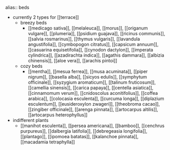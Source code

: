 alias:: beds

- currently 2 types for [[terrace]]
	- breezy beds
		- [[medicago sativa]], [[melaleuca]], [[morus]], [[origanum vulgare]], [[plumeria]], [[psidium guajava]], [[ricinus communis]], [[salvia rosmarinus]], [[thymus vulgaris]], [[lavandula angustifolia]], [[cymbopogon citratus]], [[capsicum annuum]], [[casuarina equisetifolia]], [[cynodon dactylon]], [[imperata cylindrica]], [[azadirachta indica]], [[agathis dammara]], [[albizia chinensis]], [[aloe vera]], [[arachis pintoi]]
	- cozy beds
		- [[mentha]], [[mesua ferrea]], [[musa acuminata]], [[piper nigrum]], [[basella alba]], [[sicyos edulis]], [[symphytum officinale]], [[syzygium aromaticum]], [[talinum fruticosum]], [[camellia sinensis]], [[carica papaya]], [[centella asiatica]], [[cinnamomum verum]], [[cnidoscolus aconitifolius]], [[coffea arabica]], [[colocasia esculenta]], [[curcuma longa]], [[diplazium esculentum]], [[eusideroxylon zwageri]], [[theobroma cacao]], [[zingiber officinale]], [[arenga pinnata]], [[artocarpus altilis]], [[artocarpus heterophyllus]]
- indifferent plants
	- [[manihot esculenta]], [[persea americana]], [[bamboo]], [[cenchrus purpureus]], [[dalbergia latifolia]], [[debregeasia longifolia]], [[plantago]], [[ipomoea batatas]], [[kalanchoe pinnata]], [[macadamia tetraphylla]]